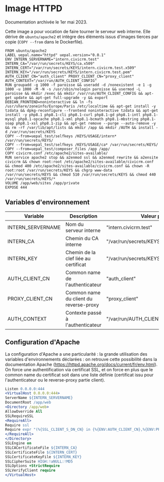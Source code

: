 # Image HTTPD

Documentation archivée le 1er mai 2023.

Cette image a pour vocation de faire tourner le serveur web interne. Elle dérive de `ubuntu/apache2` et intègre des éléments issus d'images tierces par copie (`COPY --from` dans le Dockerfile).

``` Docker
FROM ubuntu/apache2
LABEL uepal.name="httpd" uepal.version="0.0.1"
ENV INTERN_SERVERNAME="intern.civicrm.test" INTERN_CA="/var/run/secrets/KEYS/ca.x509" INTERN_CERT="/var/run/secrets/KEYS/intern.civicrm.test.x509" INTERN_KEY="/var/run/secrets/KEYS/intern.civicrm.test.pem" AUTH_CLIENT_CN="auth_client" PROXY_CLIENT_CN="proxy_client" AUTH_CONTEXT="/var/run/AUTH_CLIENT_CONFIG"
RUN groupadd -g 1000 -f paroisse && useradd -d /nonexistent -e 1 -g 1000 -u 1000 -M -N -s /usr/sbin/nologin paroisse && usermod -L paroisse && mkdir /exec && mkdir /var/run/AUTH_CLIENT_CONFIG && apt-get update && apt-get full-upgrade -y && export DEBIAN_FRONTEND=noninteractive && ln -fs /usr/share/zoneinfo/Europe/Paris /etc/localtime && apt-get install -y tzdata && dpkg-reconfigure --frontend noninteractive tzdata && apt-get install -y php8.1 php8.1-cli php8.1-curl php8.1-gd php8.1-intl php8.1-mysql php8.1-opcache php8.1-xml php8.1-bcmath php8.1-mbstring php8.1-soap php8.1-xsl php8.1-zip && apt-get remove --purge --auto-remove -y && rm -rf /var/lib/apt/lists && mkdir /app && mkdir /AUTH && install -d /var/run/secrets/KEYS
COPY --from=uepal_test/selfkeys /KEYS/USAGE/intern* /var/run/secrets/KEYS/
COPY --from=uepal_test/selfkeys /KEYS/USAGE/ca* /var/run/secrets/KEYS/
COPY --from=uepal_test/composer_files /app /app/
COPY civicrm.conf /etc/apache2/sites-available/
RUN service apache2 stop && a2enmod ssl && a2enmod rewrite && a2ensite civicrm && chown root:root /etc/apache2/sites-available/civicrm.conf && chmod 400 /etc/apache2/sites-available/civicrm.conf && chown -R root:root /var/run/secrets/KEYS && chgrp www-data /var/run/secrets/KEYS && chmod 510 /var/run/secrets/KEYS && chmod 440 /var/run/secrets/KEYS/*
VOLUME /app/web/sites /app/private
EXPOSE 444
```

## Variables d'environnement

|Variable|Description|Valeur par défaut|
|---|---|---|
|INTERN\_SERVERNAME|Nom du serveur interne|"intern.civicrm.test"|
|INTERN\_CA|Chemin du CA interne|"/var/run/secrets/KEYS/ca.x509"| |INTERN\_CERT|Chemin pour le certificat pour le serveur interne|"/var/run/secrets/KEYS/intern.civicrm.test.x509"|
|INTERN\_KEY|Chemin de la clef liée au certificat|"/var/run/secrets/KEYS/intern.civicrm.test.pem"|
|AUTH\_CLIENT\_CN|Common name de l'authenticateur|"auth_client"|
|PROXY\_CLIENT\_CN|Common name du client du reverse-proxy|"proxy_client"|
|AUTH\_CONTEXT|Contexte passé à l'authenticateur|"/var/run/AUTH\_CLIENT\_CONFIG"|

## Configuration d'Apache

La configuration d'Apache a une particularité : la grande utilisation des variables d'environnements déclarées : on retrouve cette possibilité dans la documentation Apache (<https://httpd.apache.org/docs/current/fr/env.html>). On force une authentification via certificat SSL, et on force en plus que le common name du certificat soit dans une liste définie (certificat issu pour l'authenticateur ou le reverse-proxy partie client).

``` Apache
Listen 0.0.0.0:444
<VirtualHost 0.0.0.0:444>
ServerName ${INTERN_SERVERNAME}
DocumentRoot /app/web
<Directory /app/web>
AllowOverride All
SSLRequireSSL
<RequireAll>
Require ssl
Require expr "(%{SSL_CLIENT_S_DN_CN} in {%{ENV:AUTH_CLIENT_CN},%{ENV:PROXY_CLIENT_CN}})"
</RequireAll>
</Directory>
SSLEngine on
SSLCACertificateFile ${INTERN_CA}
SSLCertificateFile ${INTERN_CERT}
SSLCertificateKeyFile ${INTERN_KEY}
SSLCipherSuite HIGH:!aNULL:!MD5
SSLOptions +StrictRequire
SSLVerifyClient require
</VirtualHost>
```
